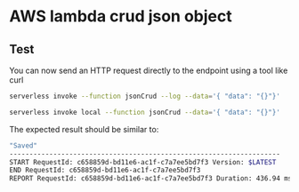 # AWS lambda crud json object

## Test

You can now send an HTTP request directly to the endpoint using a tool like curl

```bash
serverless invoke --function jsonCrud --log --data='{ "data": "{}"}'
```

```bash
serverless invoke local --function jsonCrud --data='{ "data": "{}"}'
```

The expected result should be similar to:

```bash
"Saved"
--------------------------------------------------------------------
START RequestId: c658859d-bd11e6-ac1f-c7a7ee5bd7f3 Version: $LATEST
END RequestId: c658859d-bd11e6-ac1f-c7a7ee5bd7f3
REPORT RequestId: c658859d-bd11e6-ac1f-c7a7ee5bd7f3	Duration: 436.94 ms	Billed Duration: 500 ms 	Memory Size: 1024 MB	Max Memory Used: 29 MB
```

##
